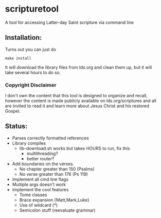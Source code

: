 # scripturetool
A tool for accessing Latter-day Saint scripture via command line

## Installation:

Turns out you can just do 
```
make install
```

It will download the library files from lds.org and clean them up, but it will take several hours to do so.

### Copyright Disclaimer

I don't own the content that this tool is designed to organize and recall, however the content is made publicly available on lds.org/scriptures and all are invited to read it and learn more about Jesus Christ and his restored Gospel.

## Status:
 * Parses correctly formatted references
 * Library compiles
    * lib-download.sh works but takes HOURS to run, fix this
       * multithreading?
       * better router?
 * Add boundaries on the verses.
    * No chapter greater than 150 (Psalms)
    * No verse greater than 176 (Ps 119) 
 * Implement all cmd line flags
 * Multiple args doesn't work
 * Implement the cool features
    * Tome classes
    * Brace expansion {Matt,Mark,Luke}
    * Use of wildcard (*)
    * Semicolon stuff (reevaluate grammar)